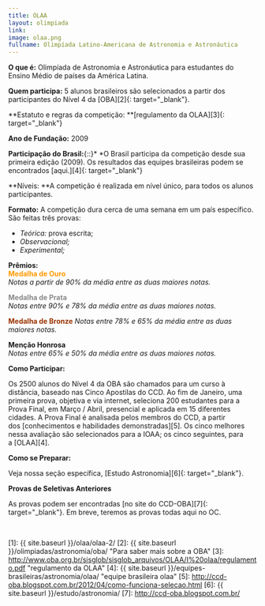 ```yaml
---
title: OLAA
layout: olimpiada
link: 
image: olaa.png
fullname: Olimpíada Latino-Americana de Astronomia e Astronáutica
---
```


**O que é:** Olimpíada de Astronomia e Astronáutica para estudantes do
Ensino Médio de países da América Latina.

**Quem participa:** 5 alunos brasileiros são selecionados a partir dos
participantes do Nível 4 da [OBA][2]{: target="_blank"}.

**Estatuto e regras da competição: **[regulamento da OLAA][3]{:
target="_blank"}

**Ano de Fundação:** 2009  


**Participação do Brasil:**{::}* *O Brasil participa da competição desde
sua primeira edição (2009). Os resultados das equipes brasileiras podem
se encontrados [aqui.][4]{: target="_blank"}

**Níveis: **A competição é realizada em nível único, para todos os
alunos participantes.

**Formato:** A competição dura cerca de uma semana em um país
específico. São feitas três provas:

* *Teórica:* prova escrita;
* *Observacional;*
* *Experimental;*
  

  
**Prêmios:**  
<strong> <span style="color: #ff9900">Medalha de Ouro</span></strong>  
<em> Notas a partir de 90% da média entre as duas maiores notas.</em>

<strong> <span style="color: #888888">Medalha de Prata</span></strong>  
 <em> Notas entre 90% e 78% da média entre as duas maiores notas.</em>

<strong> <span style="color: #993300">Medalha de Bronze</span></strong> 
 <em> Notas entre 78% e 65% da média entre as duas maiores notas.</em>

**Menção Honrosa**  
 <em> Notas entre 65% e 50% da média entre as duas maiores notas.</em>

**Como Participar:**

Os 2500 alunos do Nível 4 da OBA são chamados para um curso à distância,
baseado nas Cinco Apostilas do CCD. Ao fim de Janeiro, uma primeira
prova, objetiva e via internet, seleciona 200 estudantes para a Prova
Final, em Março / Abril, presencial e aplicada em 15 diferentes cidades.
A Prova Final é analisada pelos membros do CCD, a partir
dos [conhecimentos e habilidades demonstradas][5]. Os cinco melhores
nessa avaliação são selecionados para a IOAA; os cinco seguintes, para
a [OLAA][4].

**Como se Preparar:**

Veja nossa seção específica, [Estudo Astronomia][6]{: target="_blank"}.

**Provas de Seletivas Anteriores**

As provas podem ser encontradas [no site do CCD-OBA][7]{:
target="_blank"}. Em breve, teremos as provas todas aqui no OC.


 



[1]: {{ site.baseurl }}/olaa/olaa-2/
[2]: {{ site.baseurl }}/olimpiadas/astronomia/oba/ "Para saber mais sobre a OBA"
[3]: http://www.oba.org.br/sisglob/sisglob_arquivos/OLAA/I%20olaa/regulamento.pdf "regulamento da OLAA"
[4]: {{ site.baseurl }}/equipes-brasileiras/astronomia/olaa/ "equipe brasileira olaa"
[5]: http://ccd-oba.blogspot.com.br/2012/04/como-funciona-selecao.html
[6]: {{ site.baseurl }}/estudo/astronomia/
[7]: http://ccd-oba.blogspot.com.br/
